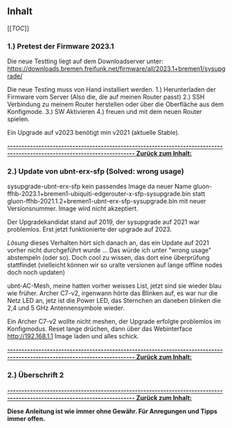 ## Inhalt

[[_TOC_]]

### 1.) Pretest der Firmware 2023.1

Die neue Testting liegt auf dem Downloadserver unter: https://downloads.bremen.freifunk.net/firmware/all/2023.1+bremen1/sysupgrade/

Die neue Testing muss von Hand installiert werden.
1.) Herunterladen der Firmware vom Server (Also die, die auf meinen Router passt)
2.) SSH Verbindung zu meinem Router herstellen oder über die Oberfläche aus dem Konfigmode.
3.) SW Aktivieren
4.) freuen und mit dem neuen Router spielen.

Ein Upgrade auf v2023 benötigt min v2021 (aktuelle Stable).

**[------------------------------------------------------------------------------------------------------------------------- Zurück zum Inhalt:](#inhalt)**

### 2.) Update von ubnt-erx-sfp (Solved: wrong usage)

sysupgrade-ubnt-erx-sfp kein passendes Image da neuer Name gluon-ffhb-2023.1+bremen1-ubiquiti-edgerouter-x-sfp-sysupgrade.bin statt
gluon-ffhb-2021.1.2+bremen1-ubnt-erx-sfp-sysupgrade.bin mit neuer Versionsnummer. Image wird nicht akzeptiert.

Der Upgradekandidat stand auf 2019, der sysupgrade auf 2021 war problemlos. Erst jetzt funktionierte der upgrade auf 2023.

*Lösung* dieses Verhalten hört sich danach an, das ein Update auf 2021 vorher nicht durchgeführt wurde ... Das würde ich unter "wrong usage" abstempeln (oder so). Doch cool zu wissen, das dort eine überprüfung stattfindet (vielleicht können wir so uralte versionen auf lange offline nodes doch noch updaten)

ubnt-AC-Mesh, meine hatten vorher weisses List, jetzt sind sie wieder blau wie früher.
Archer C7-v2, irgenwann hörte das Blinken auf, es war nur die Netz LED an, jetz ist die Power LED, das Sternchen an daneben blinken die 2,4 und 5 GHz Antennensymbole wieder.

Ein Archer C7-v2 wollte nicht meshen, der Upgrade erfolgte problemlos im Konfigmodus. Reset lange drüchen, dann über das Webinterface http://192.168.1.1 Image laden und alles schick.

**[------------------------------------------------------------------------------------------------------------------------- Zurück zum Inhalt:](#inhalt)**

### 2.) Überschrift 2


**[------------------------------------------------------------------------------------------------------------------------- Zurück zum Inhalt:](#inhalt)**


**Diese Anleitung ist wie immer ohne Gewähr. Für Anregungen und Tipps immer offen.**
